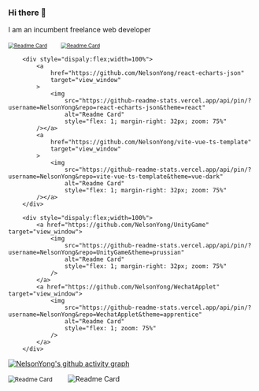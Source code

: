 ### Hi there 👋

<!--
**NelsonYong/NelsonYong** is a ✨ _special_ ✨ repository because its `README.md` (this file) appears on your GitHub profile.

Here are some ideas to get you started:

- 🔭 I’m currently working on ...
- 🌱 I’m currently learning ...
- 👯 I’m looking to collaborate on ...
- 🤔 I’m looking for help with ...
- 💬 Ask me about ...
- 📫 How to reach me: ...
- 😄 Pronouns: ...
- ⚡ Fun fact: ...
-->
I am an incumbent freelance web developer

<div style="dispaly:flex;width=100%">
			<a href="https://github.com/InhiblabCore/abstractv" target="view_window">
				<img
					src="https://github-readme-stats.vercel.app/api/pin/?username=InhiblabCore&repo=abstractv&theme=vue-dark"
					alt="Readme Card"
					style="flex: 1; margin-right: 32px; zoom: 75%"
			/></a>
			<a
				href="https://github.com/InhiblabCore/vue3-hooks-plus"
				target="view_window"
			>
				<img
					src="https://github-readme-stats.vercel.app/api/pin/?username=InhiblabCore&repo=vue3-hooks-plus&theme=vue-dark"
					alt="Readme Card"
					style="flex: 1; zoom: 75%"
			/></a>
		</div>

		<div style="dispaly:flex;width=100%">
			<a
				href="https://github.com/NelsonYong/react-echarts-json"
				target="view_window"
			>
				<img
					src="https://github-readme-stats.vercel.app/api/pin/?username=NelsonYong&repo=react-echarts-json&theme=react"
					alt="Readme Card"
					style="flex: 1; margin-right: 32px; zoom: 75%"
			/></a>
			<a
				href="https://github.com/NelsonYong/vite-vue-ts-template"
				target="view_window"
			>
				<img
					src="https://github-readme-stats.vercel.app/api/pin/?username=NelsonYong&repo=vite-vue-ts-template&theme=vue-dark"
					alt="Readme Card"
					style="flex: 1; margin-right: 32px; zoom: 75%"
			/></a>
		</div>
    
		<div style="dispaly:flex;width=100%">
			<a href="https://github.com/NelsonYong/UnityGame" target="view_window">
				<img
					src="https://github-readme-stats.vercel.app/api/pin/?username=NelsonYong&repo=UnityGame&theme=prussian"
					alt="Readme Card"
					style="flex: 1; margin-right: 32px; zoom: 75%"
				/>
			</a>
			<a href="https://github.com/NelsonYong/WechatApplet" target="view_window">
				<img
					src="https://github-readme-stats.vercel.app/api/pin/?username=NelsonYong&repo=WechatApplet&theme=apprentice"
					alt="Readme Card"
					style="flex: 1; zoom: 75%"
				/>
			</a>
		</div>


[![NelsonYong's github activity graph](https://activity-graph.herokuapp.com/graph?username=NelsonYong&theme=dracula)](https://github.com/ashutosh00710/github-readme-activity-graph)



 <div style="dispaly:flex;width="100%">
                                    <img src="https://github-readme-stats.vercel.app/api?username=NelsonYong&count_private=true&show_icons=true&theme=react&show_owner=true" alt="Readme Card"" style="flex:1;margin-right:32px;zoom:85%" />
                                     <img src="https://github-readme-stats.vercel.app/api/top-langs/?username=NelsonYong&layout=compact" alt="Readme Card" " style="flex:1;margin-right:32px" />
                                     </div>                              

